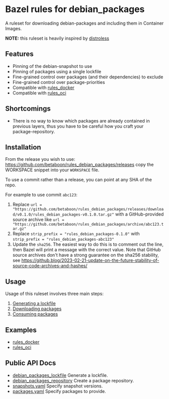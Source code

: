 # Bazel rules for debian_packages

A ruleset for downloading debian-packages and including them in Container Images.

**NOTE:** this ruleset is heavily inspired by [distroless](https://github.com/GoogleContainerTools/distroless)

## Features

- Pinning of the debian-snapshot to use
- Pinning of packages using a single lockfile
- Fine-grained control over packages (and their dependencies) to exclude
- Fine-grained control over package-priorities
- Compatible with [rules_docker](https://github.com/bazelbuild/rules_docker)
- Compatible with [rules_oci](https://github.com/bazel-contrib/rules_oci)

## Shortcomings

- There is no way to know which packages are already contained in previous layers, thus you have to be careful how you craft your package-repository.

## Installation

From the release you wish to use:
<https://github.com/betaboon/rules_debian_packages/releases>
copy the WORKSPACE snippet into your `WORKSPACE` file.

To use a commit rather than a release, you can point at any SHA of the repo.

For example to use commit `abc123`:

1. Replace `url = "https://github.com/betaboon/rules_debian_packages/releases/download/v0.1.0/rules_debian_packages-v0.1.0.tar.gz"` with a GitHub-provided source archive like `url = "https://github.com/betaboon/rules_debian_packages/archive/abc123.tar.gz"`
1. Replace `strip_prefix = "rules_debian_packages-0.1.0"` with `strip_prefix = "rules_debian_packages-abc123"`
1. Update the `sha256`. The easiest way to do this is to comment out the line, then Bazel will
   print a message with the correct value. Note that GitHub source archives don't have a strong
   guarantee on the sha256 stability, see
   <https://github.blog/2023-02-21-update-on-the-future-stability-of-source-code-archives-and-hashes/>

## Usage

Usage of this ruleset involves three main steps:

1. [Generating a lockfile](docs/lockfile.md)
2. [Downloading packages](docs/repository.md)
3. [Consuming packages](docs/repository.md)

## Examples

- [rules_docker](examples/rules_docker/)
- [rules_oci](examples/rules_oci)

## Public API Docs

- [debian_packages_lockfile](docs/lockfile.md) Generate a lockfile.
- [debian_packages_repository](docs/repository.md) Create a package repository.
- [snapshots.yaml](docs/snapshots_yaml.md) Specify snapshot versions.
- [packages.yaml](docs/packages_yaml.md) Specify packages to provide.
